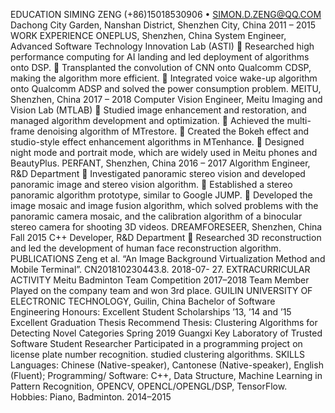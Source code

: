 EDUCATION
SIMING ZENG (+86)15018530906 • SIMON.D.ZENG@QQ.COM
Dachong City Garden, Nanshan District, Shenzhen City, China
    2011 – 2015
WORK EXPERIENCE
ONEPLUS, Shenzhen, China
System Engineer, Advanced Software Technology Innovation Lab (ASTI)
 Researched high performance computing for AI landing and led deployment of algorithms onto DSP.
 Transplanted the convolution of CNN onto Qualcomm CDSP, making the algorithm more efficient.
 Integrated voice wake-up algorithm onto Qualcomm ADSP and solved the power consumption problem.
MEITU, Shenzhen, China 2017 – 2018 Computer Vision Engineer, Meitu Imaging and Vision Lab (MTLAB)
 Studied image enhancement and restoration, and managed algorithm development and optimization.  Achieved the multi-frame denoising algorithm of MTrestore.
 Created the Bokeh effect and studio-style effect enhancement algorithms in MTenhance.
 Designed night mode and portrait mode, which are widely used in Meitu phones and BeautyPlus.
PERFANT, Shenzhen, China 2016 – 2017 Algorithm Engineer, R&D Department
 Investigated panoramic stereo vision and developed panoramic image and stereo vision algorithm.  Established a stereo panoramic algorithm prototype, similar to Google JUMP.
 Developed the image mosaic and image fusion algorithm, which solved problems with the panoramic camera mosaic, and the calibration algorithm of a binocular stereo camera for shooting 3D videos.
DREAMFORESEER, Shenzhen, China Fall 2015 C++ Developer, R&D Department
 Researched 3D reconstruction and led the development of human face reconstruction algorithm.
PUBLICATIONS
Zeng et al. “An Image Background Virtualization Method and Mobile Terminal”. CN201810230443.8. 2018-07- 27.
EXTRACURRICULAR ACTIVITY
Meitu Badminton Team Competition   2017–2018 Team Member
Played on the company team and won 3rd place.
GUILIN UNIVERSITY OF ELECTRONIC TECHNOLOGY, Guilin, China Bachelor of Software Engineering
Honours: Excellent Student Scholarships ’13, ’14 and ’15
Excellent Graduation Thesis Recommend
Thesis: Clustering Algorithms for Detecting Novel Categories
    Spring 2019
      Guangxi Key Laboratory of Trusted Software
Student Researcher
Participated in a programming project on license plate number recognition. studied clustering algorithms.
SKILLS
Languages: Chinese (Native-speaker), Cantonese (Native-speaker), English (Fluent);
Programming/ Software: C++, Data Structure, Machine Learning in Pattern Recognition, OPENCV, OPENCL/OPENGL/DSP, TensorFlow.
Hobbies: Piano, Badminton.
2014–2015
  